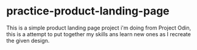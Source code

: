 # practice-product-landing-page

This is a simple product landing page project i'm doing from Project Odin, this is a attempt to put together my skills ans learn new ones as I recreate the given design.